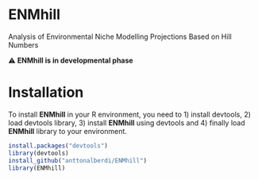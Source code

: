 # ENMhill
Analysis of Environmental Niche Modelling Projections Based on Hill Numbers

:warning: **ENMhill is in developmental phase**

# Installation
To install **ENMhill** in your R environment, you need to 1) install devtools, 2) load devtools library, 3) install **ENMhill** using devtools and 4) finally load **ENMhill** library to your environment.

````R
install.packages("devtools")
library(devtools)
install_github("anttonalberdi/ENMhill")
library(ENMhill)
````
